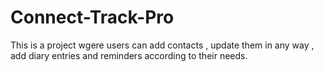 # Connect-Track-Pro
This is a project wgere users can add contacts , update them in any way , add diary entries and reminders according to their needs.
